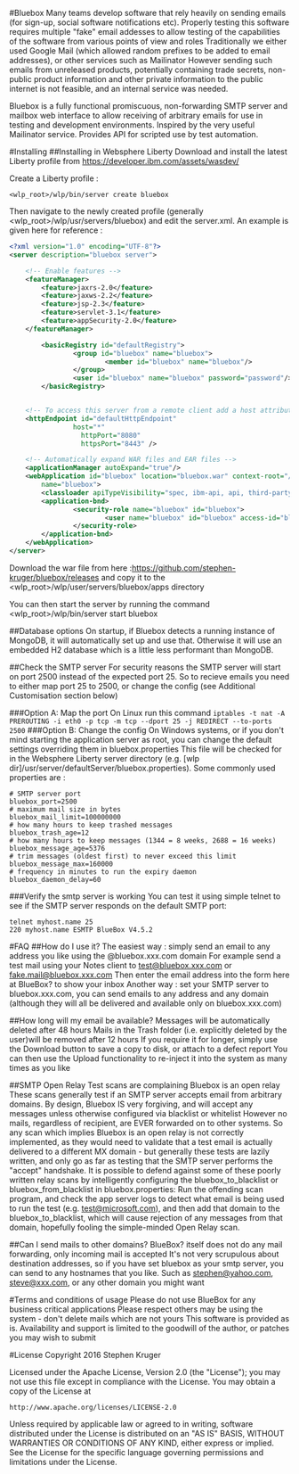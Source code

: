 #Bluebox
Many teams develop software that rely heavily on sending emails (for sign-up, social software notifications etc). Properly testing this software requires multiple "fake" email addesses to allow testing of the capabilities of the software from various points of view and roles Traditionally we either used Google Mail (which allowed random prefixes to be added to email addresses), or other services such as Mailinator However sending such emails from unreleased products, potentially containing trade secrets, non-public product information and other private information to the public internet is not feasible, and an internal service was needed.

Bluebox is a fully functional promiscuous, non-forwarding SMTP server and mailbox web interface to allow receiving of arbitrary emails for use in testing and development environments. Inspired by the very useful Mailinator service. Provides API for scripted use by test automation.

#Installing
##Installing in Websphere Liberty
Download and install the latest Liberty profile from https://developer.ibm.com/assets/wasdev/

Create a Liberty profile :
```
<wlp_root>/wlp/bin/server create bluebox
```

Then navigate to the newly created profile (generally <wlp_root>/wlp/usr/servers/bluebox) and edit the server.xml.
An example is given here for reference :
```xml
<?xml version="1.0" encoding="UTF-8"?>
<server description="bluebox server">

    <!-- Enable features -->
    <featureManager>
        <feature>jaxrs-2.0</feature>
        <feature>jaxws-2.2</feature>
        <feature>jsp-2.3</feature>
        <feature>servlet-3.1</feature>
        <feature>appSecurity-2.0</feature>
    </featureManager>

        <basicRegistry id="defaultRegistry">
                <group id="bluebox" name="bluebox">
                        <member id="bluebox" name="bluebox"/>
                </group>
                <user id="bluebox" name="bluebox" password="password"/>
        </basicRegistry>


    <!-- To access this server from a remote client add a host attribute to the following element, e.g. host="*" -->
    <httpEndpoint id="defaultHttpEndpoint"
                host="*"
                  httpPort="8080"
                  httpsPort="8443" />

    <!-- Automatically expand WAR files and EAR files -->
    <applicationManager autoExpand="true"/>
    <webApplication id="bluebox" location="bluebox.war" context-root="/"
        name="bluebox">
        <classloader apiTypeVisibility="spec, ibm-api, api, third-party" />
        <application-bnd>
                <security-role name="bluebox" id="bluebox">
                        <user name="bluebox" id="bluebox" access-id="bluebox"></user>
                </security-role>
        </application-bnd>
    </webApplication>
</server>
```

Download the war file from here :https://github.com/stephen-kruger/bluebox/releases and copy it to the <wlp_root>/wlp/user/servers/bluebox/apps directory

You can then start the server by running the command <wlp_root>/wlp/bin/server start bluebox

##Database options
On startup, if Bluebox detects a running instance of MongoDB, it will automatically set up and use that. Otherwise it will use an embedded H2 database which is a little less performant than MongoDB.

##Check the SMTP server
For security reasons the SMTP server will start on port 2500 instead of the expected port 25. So to recieve emails you need to either map port 25 to 2500, or change the config (see Additional Customisation section below)

###Option A: Map the port
On Linux run this command
```iptables -t nat -A PREROUTING -i eth0 -p tcp -m tcp --dport 25 -j REDIRECT --to-ports 2500```
###Option B: Change the config
On Windows systems, or if you don't mind starting the application server as root, you can change the default settings overriding them in bluebox.properties This file will be checked for in the Websphere Liberty server directory (e.g. [wlp dir]/usr/server/defaultServer/bluebox.properties).
Some commonly used properties are :
```properties
# SMTP server port
bluebox_port=2500
# maximum mail size in bytes
bluebox_mail_limit=100000000
# how many hours to keep trashed messages
bluebox_trash_age=12
# how many hours to keep messages (1344 = 8 weeks, 2688 = 16 weeks)
bluebox_message_age=5376
# trim messages (oldest first) to never exceed this limit
bluebox_message_max=160000
# frequency in minutes to run the expiry daemon
bluebox_daemon_delay=60
```

###Verify the smtp server is working
You can test it using simple telnet to see if the SMTP server responds on the default SMTP port:
```
telnet myhost.name 25
220 myhost.name ESMTP BlueBox V4.5.2
```

#FAQ
##How do I use it?
The easiest way : simply send an email to any address you like using the @bluebox.xxx.com domain For example send a test mail using your Notes client to test@bluebox.xxx.com or fake.mail@bluebox.xxx.com Then enter the email address into the form here at BlueBox? to show your inbox Another way : set your SMTP server to bluebox.xxx.com, you can send emails to any address and any domain (although they will all be delivered and available only on bluebox.xxx.com)

##How long will my email be available?
Messages will be automatically deleted after 48 hours Mails in the Trash folder (i.e. explicitly deleted by the user)will be removed after 12 hours If you require it for longer, simply use the Download button to save a copy to disk, or attach to a defect report You can then use the Upload functionality to re-inject it into the system as many times as you like

##SMTP Open Relay Test scans are complaining Bluebox is an open relay
These scans generally test if an SMTP server accepts email from arbitrary domains. By design, Bluebox IS very forgiving, and will accept any messages unless otherwise configured via blacklist or whitelist However no mails, regardless of recipient, are EVER forwarded on to other systems. So any scan which implies Bluebox is an open relay is not correctly implemented, as they would need to validate that a test email is actually delivered to a different MX domain - but generally these tests are lazily written, and only go as far as testing that the SMTP server performs the "accept" handshake. It is possible to defend against some of these poorly written relay scans by intelligently configuring the bluebox_to_blacklist or bluebox_from_blacklist in bluebox.properties: Run the offending scan program, and check the app server logs to detect what email is being used to run the test (e.g. test@microsoft.com), and then add that domain to the bluebox_to_blacklist, which will cause rejection of any messages from that domain, hopefully fooling the simple-minded Open Relay scan.

##Can I send mails to other domains?
BlueBox? itself does not do any mail forwarding, only incoming mail is accepted It's not very scrupulous about destination addresses, so if you have set bluebox as your smtp server, you can send to any hostnames that you like. Such as stephen@yahoo.com, steve@xxx.com, or any other domain you might want

#Terms and conditions of usage
Please do not use BlueBox for any business critical applications Please respect others may be using the system - don't delete mails which are not yours This software is provided as is. Availability and support is limited to the goodwill of the author, or patches you may wish to submit

#License
Copyright 2016 Stephen Kruger

Licensed under the Apache License, Version 2.0 (the "License");
you may not use this file except in compliance with the License.
You may obtain a copy of the License at

    http://www.apache.org/licenses/LICENSE-2.0

Unless required by applicable law or agreed to in writing, software
distributed under the License is distributed on an "AS IS" BASIS,
WITHOUT WARRANTIES OR CONDITIONS OF ANY KIND, either express or implied.
See the License for the specific language governing permissions and
limitations under the License.
